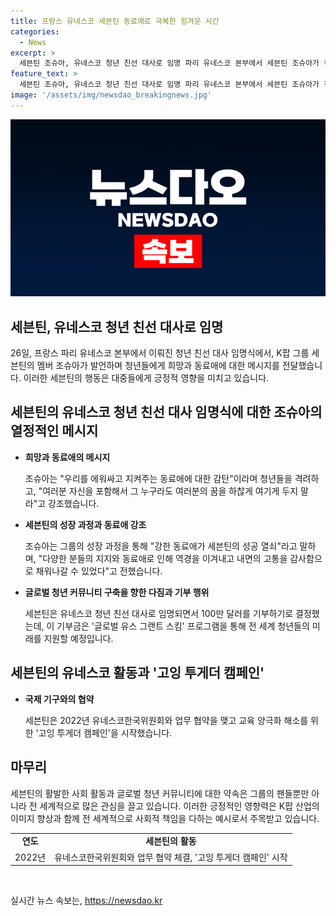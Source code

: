 ```yaml
---
title: 프랑스 유네스코 세븐틴 동료애로 극복한 힘겨운 시간
categories:
  - News
excerpt: >
  세븐틴 조슈아, 유네스코 청년 친선 대사로 임명 파리 유네스코 본부에서 세븐틴 조슈아가 청년 친선 대사로 임명되었다. 그는 우리를 에워싸고 지켜주는 동료애에 감탄하며 성장 과정과 애정을 강조했다. 그룹은 100만 달러를 기부해 글로벌 유스 그랜트 스킴 프로그램을 지원하고, 고잉 투게더 캠페인을 시작하는 등 교육 양극화와 관련한 활동을 전개하고 있다. K팝 그룹이 유네스코 청년 친선 대사로 임명된 것은 이번이 처음이다.
feature_text: >
  세븐틴 조슈아, 유네스코 청년 친선 대사로 임명 파리 유네스코 본부에서 세븐틴 조슈아가 청년 친선 대사로 임명되었다. 그는 우리를 에워싸고 지켜주는 동료애에 감탄하며 성장 과정과 애정을 강조했다. 그룹은 100만 달러를 기부해 글로벌 유스 그랜트 스킴 프로그램을 지원하고, 고잉 투게더 캠페인을 시작하는 등 교육 양극화와 관련한 활동을 전개하고 있다. K팝 그룹이 유네스코 청년 친선 대사로 임명된 것은 이번이 처음이다.
image: '/assets/img/newsdao_breakingnews.jpg'
---
```


<p><img src="/assets/img/newsdao_breakingnews.jpg" alt="pcversion 속보" /></p>

<h2 data-ke-size="size26">세븐틴, 유네스코 청년 친선 대사로 임명</h2>

<p data-ke-size="size16">26일, 프랑스 파리 유네스코 본부에서 이뤄진 청년 친선 대사 임명식에서, K팝 그룹 세븐틴의 멤버 조슈아가 발언하며 청년들에게 희망과 동료애에 대한 메시지를 전달했습니다. 이러한 세븐틴의 행동은 대중들에게 긍정적 영향을 미치고 있습니다.</p>

<h2 data-ke-size="size24">세븐틴의 유네스코 청년 친선 대사 임명식에 대한 조슈아의 열정적인 메시지</h2>

<ul>
  <li><b>희망과 동료애의 메시지</b></li>
  <p data-ke-size="size16">조슈아는 "우리를 에워싸고 지켜주는 동료애에 대한 감탄"이라며 청년들을 격려하고, "여러분 자신을 포함해서 그 누구라도 여러분의 꿈을 하찮게 여기게 두지 말라"고 강조했습니다.</p>
  <li><b>세븐틴의 성장 과정과 동료애 강조</b></li>
  <p data-ke-size="size16">조슈아는 그룹의 성장 과정을 통해 "강한 동료애가 세븐틴의 성공 열쇠"라고 말하며, "다양한 분들의 지지와 동료애로 인해 역경을 이겨내고 내면의 고통을 감사함으로 채워나갈 수 있었다"고 전했습니다.</p>
  <li><b>글로벌 청년 커뮤니티 구축을 향한 다짐과 기부 행위</b></li>
  <p data-ke-size="size16">세븐틴은 유네스코 청년 친선 대사로 임명되면서 100만 달러를 기부하기로 결정했는데, 이 기부금은 '글로벌 유스 그랜트 스킴' 프로그램을 통해 전 세계 청년들의 미래를 지원할 예정입니다.</p>
</ul>

<h2 data-ke-size="size24">세븐틴의 유네스코 활동과 '고잉 투게더 캠페인'</h2>

<ul>
  <li><b>국제 기구와의 협약</b></li>
  <p data-ke-size="size16">세븐틴은 2022년 유네스코한국위원회와 업무 협약을 맺고 교육 양극화 해소를 위한 '고잉 투게더 캠페인'을 시작했습니다.</p>
</ul>

<h2 data-ke-size="size24">마무리</h2>

<p data-ke-size="size16">세븐틴의 활발한 사회 활동과 글로벌 청년 커뮤니티에 대한 약속은 그룹의 팬들뿐만 아니라 전 세계적으로 많은 관심을 끌고 있습니다. 이러한 긍정적인 영향력은 K팝 산업의 이미지 향상과 함께 전 세계적으로 사회적 책임을 다하는 예시로서 주목받고 있습니다.</p>

<table>
    <tr>
        <td style="text-align: center; height: 17px;"><b>연도</b></td>
        <td style="text-align: center; height: 17px;"><b>세븐틴의 활동</b></td>
    </tr>
    <tr>
        <td style="text-align: center; height: 17px;">2022년</td>
        <td style="text-align: center; height: 17px;">유네스코한국위원회와 업무 협약 체결, '고잉 투게더 캠페인' 시작</td>
    </tr>
</table>

<p data-ke-size="size16">&nbsp;</p>
실시간 뉴스 속보는, <a href="https://newsdao.kr" rel="dofollow">https://newsdao.kr</a>



